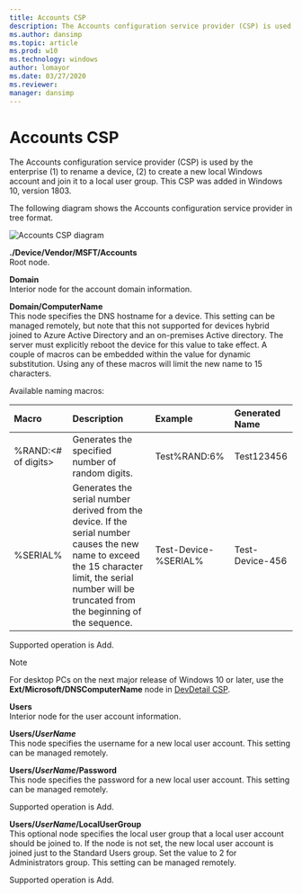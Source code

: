 ```yaml
---
title: Accounts CSP
description: The Accounts configuration service provider (CSP) is used by the enterprise to rename devices, as well as create local Windows accounts & joint them to a group.
ms.author: dansimp
ms.topic: article
ms.prod: w10
ms.technology: windows
author: lomayor
ms.date: 03/27/2020
ms.reviewer: 
manager: dansimp
---
```


# Accounts CSP 


The Accounts configuration service provider (CSP) is used by the enterprise (1) to rename a device, (2) to create a new local Windows account and join it to a local user group. This CSP was added in Windows 10, version 1803.


The following diagram shows the Accounts configuration service provider in tree format.

![Accounts CSP diagram](images/provisioning-csp-accounts.png) 

<a href="" id="accounts"></a>**./Device/Vendor/MSFT/Accounts**  
Root node.

<a href="" id="domain"></a>**Domain**  
Interior node for the account domain information.

<a href="" id="domain-computername"></a>**Domain/ComputerName**  
This node specifies the DNS hostname for a device. This setting can be managed remotely, but note that this not supported for devices hybrid joined to Azure Active Directory and an on-premises Active directory. The server must explicitly reboot the device for this value to take effect. A couple of macros can be embedded within the value for dynamic substitution. Using any of these macros will limit the new name to 15 characters.

Available naming macros:

|Macro|Description|Example|Generated Name|
|:---|:---|:---|:---|
|%RAND:<# of digits>|Generates the specified number of random digits.|Test%RAND:6%|Test123456|
|%SERIAL%|Generates the serial number derived from the device. If the serial number causes the new name to exceed the 15 character limit, the serial number will be truncated from the beginning of the sequence.|Test-Device-%SERIAL%|Test-Device-456|

Supported operation is Add.

> [!Note]
> For desktop PCs on the next major release of Windows 10 or later, use the **Ext/Microsoft/DNSComputerName** node in [DevDetail CSP](devdetail-csp.md).

<a href="" id="users"></a>**Users**  
Interior node for the user account information.

<a href="" id="users-username"></a>**Users/_UserName_**  
This node specifies the username for a new local user account.  This setting can be managed remotely.

<a href="" id="users-username-password"></a>**Users/_UserName_/Password**  
This node specifies the password for a new local user account.  This setting can be managed remotely. 

Supported operation is Add.

<a href="" id="users-username-localusergroup"></a>**Users/_UserName_/LocalUserGroup**  
This optional node specifies the local user group that a local user account should be joined to.  If the node is not set, the new local user account is joined just to the Standard Users group.  Set the value to 2 for Administrators group. This setting can be managed remotely.

Supported operation is Add.
